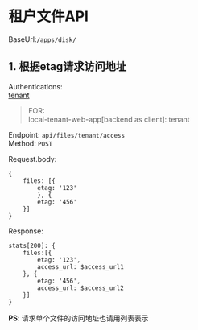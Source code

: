 # 租户文件API

BaseUrl:`/apps/disk/`  
## 1. 根据etag请求访问地址 

Authentications:  
[tenant](https://github.com/ccnuyan/starcedu_auth/blob/master/docs/tenant-authentication.md)  


>FOR:  
local-tenant-web-app[backend as client]: tenant  

Endpoint: `api/files/tenant/access`  
Method: `POST`   

Request.body: 
```
{
    files: [{ 
        etag: '123' 
        }, { 
        etag: '456' 
    }]
}
```  
Response:
```
stats[200]: {
    files:[{ 
        etag: '123',
        access_url: $access_url1
    }, { 
        etag: '456',
        access_url: $access_url2
    }]
}
```

__PS__: 请求单个文件的访问地址也请用列表表示